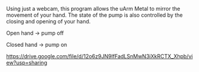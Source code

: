 Using just a webcam, this program allows the uArm Metal to mirror the movement of your hand. The state of the pump is also controlled by the closing and opening of your hand. 


Open hand -> pump off

Closed hand -> pump on


https://drive.google.com/file/d/12o6z9JN9lfFadLSnMwN3iXkRCTX_Xhpb/view?usp=sharing
